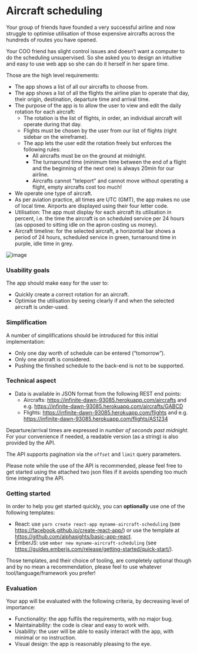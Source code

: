 # Aircraft scheduling

Your group of friends have founded a very successful airline and now struggle to optimise utilisation of those expensive aircrafts across the hundreds of routes you have opened.

Your COO friend has slight control issues and doesn’t want a computer to do the scheduling unsupervised. So she asked you to design an intuitive and easy to use web app so she can do it herself in her spare time.

Those are the high level requirements:

- The app shows a list of all our aircrafts to choose from.
- The app shows a list of all the flights the airline plan to operate that day, their origin, destination, departure time and arrival time.
- The purpose of the app is to allow the user to view and edit the daily rotation for each aircraft:
  - The rotation is the list of flights, in order, an individual aircraft will operate during that day.
  - Flights must be chosen by the user from our list of flights (right sidebar on the wireframe).
  - The app lets the user edit the rotation freely but enforces the following rules:
    - All aircrafts must be on the ground at midnight.
    - The turnaround time (minimum time between the end of a flight and the beginning of the next one) is always 20min for our airline.
    - Aircrafts cannot "teleport" and cannot move without operating a flight, empty aircrafts cost too much!
- We operate one type of aircraft.
- As per aviation practice, all times are UTC (GMT), the app makes no use of local time. Airports are displayed using their four letter code.
- Utilisation: The app must display for each aircraft its utilisation in percent, i.e. the time the aircraft is on scheduled service per 24 hours (as opposed to sitting idle on the apron costing us money).
- Aircraft timeline: for the selected aircraft, a horizontal bar shows a period of 24 hours, scheduled service in green, turnaround time in purple, idle time in grey.

![image](https://user-images.githubusercontent.com/152380/51271642-fc120c80-19bf-11e9-8d08-468588aa6635.png)

### Usability goals

The app should make easy for the user to:

- Quickly create a correct rotation for an aircraft.
- Optimise the utilisation by seeing clearly if and when the selected aircraft is under-used.

### Simplification

A number of simplifications should be introduced for this initial implementation:

- Only one day worth of schedule can be entered (“tomorrow”).
- Only one aircraft is considered.
- Pushing the finished schedule to the back-end is not to be supported.

### Technical aspect

- Data is available in JSON format from the following REST end points:
  - Aircrafts: https://infinite-dawn-93085.herokuapp.com/aircrafts and e.g. https://infinite-dawn-93085.herokuapp.com/aircrafts/GABCD
  - Flights: https://infinite-dawn-93085.herokuapp.com/flights and e.g. https://infinite-dawn-93085.herokuapp.com/flights/AS1234

Departure/arrival times are expressed in _number of seconds past midnight_. For your convenience if needed, a readable version (as a string) is also provided by the API.

The API supports pagination via the `offset` and `limit` query parameters.

Please note while the use of the API is recommended, please feel free to get started using the attached two json files if it avoids spending too much time integrating the API.

### Getting started

In order to help you get started quickly, you can **optionally** use one of the following templates:

- React: use `yarn create react-app myname-aircraft-scheduling` (see https://facebook.github.io/create-react-app/) or use the template at https://github.com/alphasights/basic-app-react.
- EmberJS: use `ember new myname-aircraft-scheduling` (see https://guides.emberjs.com/release/getting-started/quick-start/).

Those templates, and their choice of tooling, are completely optional though and by no mean a recommendation, please feel to use whatever tool/language/framework you prefer!

### Evaluation

Your app will be evaluated with the following criteria, by decreasing level of importance:

- Functionality: the app fulfils the requirements, with no major bug.
- Maintainability: the code is clear and easy to work with.
- Usability: the user will be able to easily interact with the app, with minimal or no instruction.
- Visual design: the app is reasonably pleasing to the eye.
